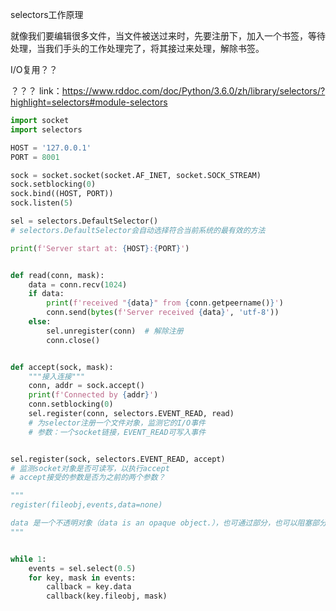 selectors工作原理

就像我们要编辑很多文件，当文件被送过来时，先要注册下，加入一个书签，等待处理，当我们手头的工作处理完了，将其接过来处理，解除书签。

I/O复用？？

？？？
link：<https://www.rddoc.com/doc/Python/3.6.0/zh/library/selectors/?highlight=selectors#module-selectors>

```python
import socket
import selectors

HOST = '127.0.0.1'
PORT = 8001

sock = socket.socket(socket.AF_INET, socket.SOCK_STREAM)
sock.setblocking(0)
sock.bind((HOST, PORT))
sock.listen(5)

sel = selectors.DefaultSelector()
# selectors.DefaultSelector会自动选择符合当前系统的最有效的方法

print(f'Server start at: {HOST}:{PORT}')


def read(conn, mask):
    data = conn.recv(1024)
    if data:
        print(f'received "{data}" from {conn.getpeername()}')
        conn.send(bytes(f'Server received {data}', 'utf-8'))
    else:
        sel.unregister(conn)  # 解除注册
        conn.close()


def accept(sock, mask):
    """接入连接"""
    conn, addr = sock.accept()
    print(f'Connected by {addr}')
    conn.setblocking(0)
    sel.register(conn, selectors.EVENT_READ, read)
    # 为selector注册一个文件对象，监测它的I/O事件
    # 参数：一个socket链接，EVENT_READ可写入事件


sel.register(sock, selectors.EVENT_READ, accept)
# 监测socket对象是否可读写，以执行accept
# accept接受的参数是否为之前的两个参数？

"""
register(fileobj,events,data=none)

data 是一个不透明对象（data is an opaque object.），也可通过部分，也可以阻塞部分
"""


while 1:
    events = sel.select(0.5)
    for key, mask in events:
        callback = key.data
        callback(key.fileobj, mask)
```
